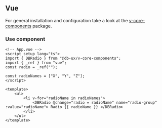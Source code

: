 ## Vue

For general installation and configuration take a look at the [v-core-components](https://www.npmjs.com/package/@db-ux/v-core-components) package.

### Use component

```vue App.vue
<!-- App.vue -->
<script setup lang="ts">
import { DBRadio } from "@db-ux/v-core-components";
import { _ref } from "vue";
const radio = _ref("");

const radioNames = ["X", "Y", "Z"];
</script>

<template>
	<ul>
		<li v-for="radioName in radioNames">
			<DBRadio @change="radio = radioName" name="radio-group" :value="radioName"> Radio {{ radioName }} </DBRadio>
		</li>
	</ul>
</template>
```

